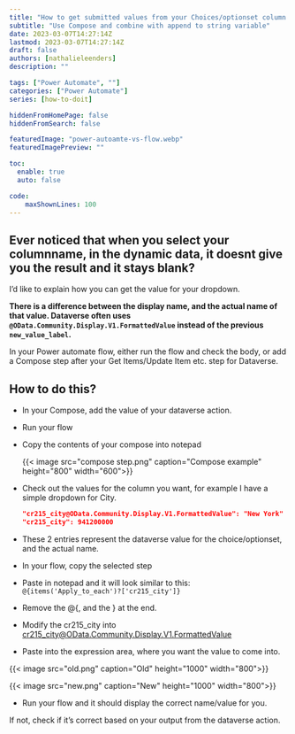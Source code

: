 ```yaml
---
title: "How to get submitted values from your Choices/optionset column in Dataverse"
subtitle: "Use Compose and combine with append to string variable"
date: 2023-03-07T14:27:14Z
lastmod: 2023-03-07T14:27:14Z
draft: false
authors: [nathalieleenders]
description: ""

tags: ["Power Automate", ""]
categories: ["Power Automate"]
series: [how-to-doit]

hiddenFromHomePage: false
hiddenFromSearch: false

featuredImage: "power-autoamte-vs-flow.webp"
featuredImagePreview: ""

toc:
  enable: true
  auto: false

code:
    maxShownLines: 100
---
```


## Ever noticed that when you select your columnname, in the dynamic data, it doesnt give you the result and it stays blank?

I’d like to explain how you can get the value for your dropdown.

**There is a difference between the display name, and the actual name of that value.
Dataverse often uses `@OData.Community.Display.V1.FormattedValue` instead of the previous `new_value_label`.**

In your Power automate flow, either run the flow and check the body, or add a Compose step after your Get Items/Update Item etc. step for Dataverse.

## How to do this?

- In your Compose, add the value of your dataverse action.
- Run your flow
- Copy the contents of your compose into notepad

  {{< image src="compose step.png" caption="Compose example" height="800" width="600">}}

- Check out the values for the column you want, for example I have a simple dropdown for City.

  ```json
  "cr215_city@OData.Community.Display.V1.FormattedValue": "New York"
  "cr215_city": 941200000
  ```
  
- These 2 entries represent the dataverse value for the choice/optionset, and the actual name.

- In your flow, copy the selected step
- Paste in notepad and it will look similar to this: `@{items('Apply_to_each')?['cr215_city']}`

- Remove the @{, and the } at the end.
- Modify the cr215_city  into cr215_city@OData.Community.Display.V1.FormattedValue
- Paste into the expression area, where you want the value to come into.

{{< image src="old.png" caption="Old" height="1000" width="800">}}

{{< image src="new.png" caption="New" height="1000" width="800">}}

- Run your flow and it should display the correct name/value for you.

If not, check if it’s correct based on your output from the dataverse action.
